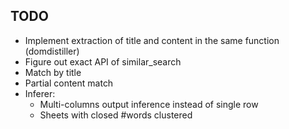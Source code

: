 ## TODO
- Implement extraction of title and content in the same function (domdistiller)
- Figure out exact API of similar_search
- Match by title
- Partial content match
- Inferer:
  - Multi-columns output inference instead of single row
  - Sheets with closed #words clustered